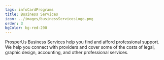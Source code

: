 ```yaml
---
tags: infoCardPrograms
title: Business Services
icon: ../images/businessServicesLogo.png
order: 3
bgColor: bg-red-200
---
```


ProsperUs Business Services help you find and afford professional support.
\
We help you connect with providers and cover some of the costs of legal, graphic design, accounting, and other professional services.
